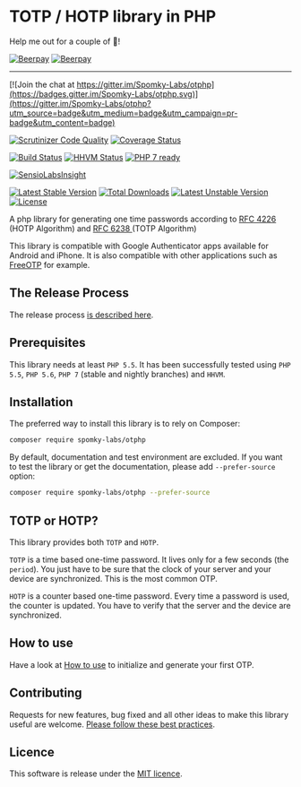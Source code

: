# TOTP / HOTP library in PHP #

Help me out for a couple of :beers:!

[![Beerpay](https://beerpay.io/Spomky-Labs/otphp/badge.svg?style=beer-square)](https://beerpay.io/Spomky-Labs/otphp)  [![Beerpay](https://beerpay.io/Spomky-Labs/otphp/make-wish.svg?style=flat-square)](https://beerpay.io/Spomky-Labs/otphp?focus=wish)

----

[![Join the chat at https://gitter.im/Spomky-Labs/otphp](https://badges.gitter.im/Spomky-Labs/otphp.svg)](https://gitter.im/Spomky-Labs/otphp?utm_source=badge&utm_medium=badge&utm_campaign=pr-badge&utm_content=badge)

[![Scrutinizer Code Quality](https://scrutinizer-ci.com/g/Spomky-Labs/otphp/badges/quality-score.png?b=master)](https://scrutinizer-ci.com/g/Spomky-Labs/otphp/?branch=master)
[![Coverage Status](https://coveralls.io/repos/Spomky-Labs/otphp/badge.svg?branch=master&service=github)](https://coveralls.io/github/Spomky-Labs/otphp?branch=master)

[![Build Status](https://travis-ci.org/Spomky-Labs/otphp.svg?branch=master)](https://travis-ci.org/Spomky-Labs/otphp)
[![HHVM Status](http://hhvm.h4cc.de/badge/Spomky-Labs/otphp.png)](http://hhvm.h4cc.de/package/Spomky-Labs/otphp)
[![PHP 7 ready](http://php7ready.timesplinter.ch/Spomky-Labs/otphp/badge.svg)](https://travis-ci.org/Spomky-Labs/otphp)

[![SensioLabsInsight](https://insight.sensiolabs.com/projects/49e5925d-0dd8-4b89-a215-5eb33b4d96d9/big.png)](https://insight.sensiolabs.com/projects/49e5925d-0dd8-4b89-a215-5eb33b4d96d9)

[![Latest Stable Version](https://poser.pugx.org/spomky-labs/otphp/v/stable.png)](https://packagist.org/packages/spomky-labs/otphp) [![Total Downloads](https://poser.pugx.org/spomky-labs/otphp/downloads.png)](https://packagist.org/packages/spomky-labs/otphp) [![Latest Unstable Version](https://poser.pugx.org/spomky-labs/otphp/v/unstable.png)](https://packagist.org/packages/spomky-labs/otphp) [![License](https://poser.pugx.org/spomky-labs/otphp/license.png)](https://packagist.org/packages/spomky-labs/otphp)

A php library for generating one time passwords according to [ RFC 4226 ](http://tools.ietf.org/html/rfc4226) (HOTP Algorithm) and [ RFC 6238 ](http://tools.ietf.org/html/rfc6238) (TOTP Algorithm)

This library is compatible with Google Authenticator apps available for Android and iPhone. It is also compatible with other applications such as [FreeOTP](https://play.google.com/store/apps/details?id=org.fedorahosted.freeotp) for example.

## The Release Process

The release process [is described here](doc/Release.md).

## Prerequisites

This library needs at least `PHP 5.5`.
It has been successfully tested using `PHP 5.5`, `PHP 5.6`, `PHP 7` (stable and nightly branches) and `HHVM`.

## Installation

The preferred way to install this library is to rely on Composer:

```sh
composer require spomky-labs/otphp
```

By default, documentation and test environment are excluded.
If you want to test the library or get the documentation, please add `--prefer-source` option:

```sh
composer require spomky-labs/otphp --prefer-source
```

## TOTP or HOTP?

This library provides both `TOTP` and `HOTP`.

`TOTP` is a time based one-time password. It lives only for a few seconds (the `period`).
You just have to be sure that the clock of your server and your device are synchronized.
This is the most common OTP.

`HOTP` is a counter based one-time password. Every time a password is used, the counter is updated.
You have to verify that the server and the device are synchronized.

## How to use

Have a look at [How to use](doc/Use.md) to initialize and generate your first OTP.

## Contributing

Requests for new features, bug fixed and all other ideas to make this library useful are welcome. [Please follow these best practices](doc/Contributing.md).

## Licence

This software is release under the [MIT licence](LICENSE).
